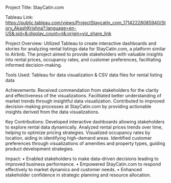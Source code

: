 Project Title: StayCatin.com

Tableau Link: https://public.tableau.com/views/ProjectStaycatin_com_17142228085940/Story_AkashKrishna?:language=en-US&:sid=&:display_count=n&:origin=viz_share_link

Project Overview:
Utilized Tableau to create interactive dashboards and stories for analyzing rental listings data for StayCatin.com, a platform similar to Airbnb. The project aimed to provide stakeholders with valuable insights into rental prices, occupancy rates, and customer preferences, facilitating informed decision-making.

Tools Used:
Tableau for data visualization & CSV data files for rental listing data

Achievements:
Received commendation from stakeholders for the clarity and effectiveness of the visualizations.
Facilitated better understanding of market trends through insightful data visualization.
Contributed to improved decision-making processes at StayCatin.com by providing actionable insights derived from the data visualizations.

Key Contributions:
Developed interactive dashboards allowing stakeholders to explore rental data dynamically.
Analyzed rental prices trends over time, helping to optimize pricing strategies.
Visualized occupancy rates by location, aiding in identifying high-demand areas.
Identified customer preferences through visualizations of amenities and property types, guiding product development strategies.

Impact:
•	Enabled stakeholders to make data-driven decisions leading to improved business performance.
•	Empowered StayCatin.com to respond effectively to market dynamics and customer needs.
•	Enhanced stakeholder confidence in strategic planning and resource allocation.
